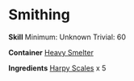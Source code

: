 <!-- TITLE: Sheet Of Harpy Scales -->
<!-- SUBTITLE:  -->
# Smithing
**Skill**
Minimum: Unknown
Trivial: 60

**Container**
[Heavy Smelter](heavy-smelter)

**Ingredients**
[Harpy Scales](harpy-scales) x 5